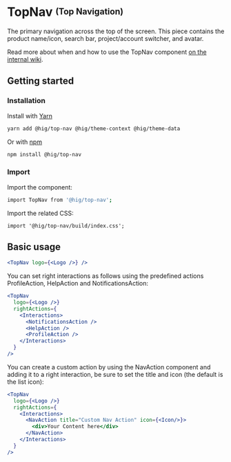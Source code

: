 # TopNav <sup><sub>(Top Navigation)</sub></sup>

The primary navigation across the top of the screen. This piece contains the product name/icon, search bar, project/account switcher, and avatar.

Read more about when and how to use the TopNav component [on the internal wiki](https://wiki.autodesk.com/x/8cvzEw).

## Getting started

### Installation

Install with [Yarn](https://yarnpkg.com/)

```bash
yarn add @hig/top-nav @hig/theme-context @hig/theme-data
```

Or with [npm](https://www.npmjs.com/)

```bash
npm install @hig/top-nav
```

### Import

Import the component:

```bash
import TopNav from '@hig/top-nav';
```

Import the related CSS:

```
import '@hig/top-nav/build/index.css';
```

## Basic usage

```jsx
<TopNav logo={<Logo />} />
```

You can set right interactions as follows using the predefined actions ProfileAction, HelpAction and NotificationsAction:
```jsx
<TopNav
  logo={<Logo />}
  rightActions={
    <Interactions>
      <NotificationsAction />
      <HelpAction />
      <ProfileAction />
    </Interactions>
  }
/>
```

You can create a custom action by using the NavAction component and adding it to a right interaction, be sure to set the title and icon (the default is the list icon):
```jsx
<TopNav
  logo={<Logo />}
  rightActions={
    <Interactions>
      <NavAction title="Custom Nav Action" icon={<Icon/>}>
        <div>Your Content here</div>
      </NavAction>
    </Interactions>
  }
/>
```
